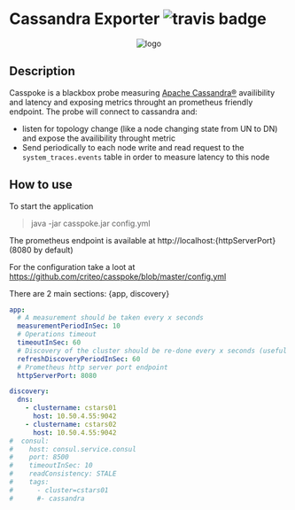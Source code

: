 # Cassandra Exporter <img src="https://travis-ci.org/criteo/casspoke.svg?branch=master" alt="travis badge"/>

<p align="center">
  <img src="https://github.com/criteo/cassandra_exporter/raw/master/logo.png" alt="logo"/>
</p>

## Description

Casspoke is a blackbox probe measuring [Apache Cassandra®](http://cassandra.apache.org/) availibility and latency and exposing metrics throught an prometheus friendly endpoint.
The probe will connect to cassandra and:
  - listen for topology change (like a node changing state from UN to DN) and expose the availibility throught metric
  - Send periodically to each node write and read request to the `system_traces.events` table in order to measure latency to this node
  
## How to use

To start the application
> java -jar casspoke.jar config.yml

The prometheus endpoint is available at http://localhost:{httpServerPort} (8080 by default)

For the configuration take a loot at 
https://github.com/criteo/casspoke/blob/master/config.yml

There are 2 main sections: {app, discovery}

```yaml
app:
  # A measurement should be taken every x seconds
  measurementPeriodInSec: 10
  # Operations timeout
  timeoutInSec: 60
  # Discovery of the cluster should be re-done every x seconds (useful if you use consul or teardown often clusters)
  refreshDiscoveryPeriodInSec: 60
  # Prometheus http server port endpoint
  httpServerPort: 8080

discovery:
  dns:
    - clustername: cstars01
      host: 10.50.4.55:9042
    - clustername: cstars02
      host: 10.50.4.55:9042
#  consul:
#    host: consul.service.consul
#    port: 8500
#    timeoutInSec: 10
#    readConsistency: STALE
#    tags:
#      - cluster=cstars01
#      #- cassandra
```




